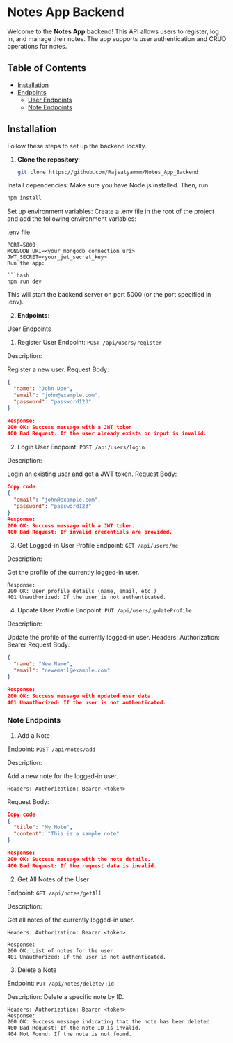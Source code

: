 # Notes App Backend

Welcome to the **Notes App** backend! This API allows users to register, log in, and manage their notes. The app supports user authentication and CRUD operations for notes.

## Table of Contents

- [Installation](#installation)
- [Endpoints](#endpoints)
  - [User Endpoints](#user-endpoints)
  - [Note Endpoints](#note-endpoints)

## Installation

Follow these steps to set up the backend locally.

1. **Clone the repository**:
   ```bash
   git clone https://github.com/Rajsatyammm/Notes_App_Backend
Install dependencies: Make sure you have Node.js installed. Then, run:

```bash
npm install
```

Set up environment variables: Create a .env file in the root of the project and add the following environment variables:

.env file
```
PORT=5000
MONGODB_URI=<your_mongodb_connection_uri>
JWT_SECRET=<your_jwt_secret_key>
Run the app:

```bash
npm run dev
```
This will start the backend server on port 5000 (or the port specified in .env).

2. **Endpoints**:

User Endpoints
1. Register User
Endpoint: 
```POST /api/users/register ```

Description: 

Register a new user.
Request Body:
```json
{
  "name": "John Doe",
  "email": "john@example.com",
  "password": "password123"
}

Response:
200 OK: Success message with a JWT token
400 Bad Request: If the user already exists or input is invalid.
```
2. Login User
Endpoint: ```POST /api/users/login```

Description: 

Login an existing user and get a JWT token.
Request Body:
```json
Copy code
{
  "email": "john@example.com",
  "password": "password123"
}
Response:
200 OK: Success message with a JWT token.
400 Bad Request: If invalid credentials are provided.
```
3. Get Logged-in User Profile
Endpoint: ```GET /api/users/me```

Description: 

Get the profile of the currently logged-in user.

```Headers: Authorization: Bearer <token>
Response:
200 OK: User profile details (name, email, etc.)
401 Unauthorized: If the user is not authenticated.
```
4. Update User Profile
Endpoint: ```PUT /api/users/updateProfile```

Description: 

Update the profile of the currently logged-in user.
Headers: Authorization: Bearer <token>
Request Body:
```json
{
  "name": "New Name",
  "email": "newemail@example.com"
}

Response:
200 OK: Success message with updated user data.
401 Unauthorized: If the user is not authenticated.
```
### Note Endpoints
1. Add a Note

Endpoint: ```POST /api/notes/add```

Description: 

Add a new note for the logged-in user.
```
Headers: Authorization: Bearer <token>
```
Request Body:
```json
Copy code
{
  "title": "My Note",
  "content": "This is a sample note"
}

Response:
200 OK: Success message with the note details.
400 Bad Request: If the request data is invalid.
```
2. Get All Notes of the User

Endpoint: ```GET /api/notes/getAll```

Description: 

Get all notes of the currently logged-in user.
```
Headers: Authorization: Bearer <token>
```
```
Response:
200 OK: List of notes for the user.
401 Unauthorized: If the user is not authenticated.
```
3. Delete a Note

Endpoint: ```PUT /api/notes/delete/:id```

Description: Delete a specific note by ID.
```
Headers: Authorization: Bearer <token>
Response:
200 OK: Success message indicating that the note has been deleted.
400 Bad Request: If the note ID is invalid.
404 Not Found: If the note is not found.
```